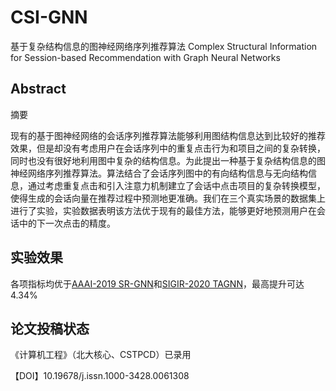 # CSI-GNN
基于复杂结构信息的图神经网络序列推荐算法 Complex Structural Information for Session-based Recommendation with Graph Neural Networks

## Abstract
摘要
 
现有的基于图神经网络的会话序列推荐算法能够利用图结构信息达到比较好的推荐效果，但是却没有考虑用户在会话序列中的重复点击行为和项目之间的复杂转换，同时也没有很好地利用图中复杂的结构信息。为此提出一种基于复杂结构信息的图神经网络序列推荐算法。算法结合了会话序列图中的有向结构信息与无向结构信息，通过考虑重复点击和引入注意力机制建立了会话中点击项目的复杂转换模型，使得生成的会话向量在推荐过程中预测地更准确。我们在三个真实场景的数据集上进行了实验，实验数据表明该方法优于现有的最佳方法，能够更好地预测用户在会话中的下一次点击的精度。

## 实验效果
各项指标均优于[AAAI-2019 SR-GNN](https://arxiv.org/abs/1811.00855)和[SIGIR-2020 TAGNN](https://arxiv.org/abs/2005.02844)，最高提升可达4.34%

## 论文投稿状态
《计算机工程》（北大核心、CSTPCD）已录用

【DOI】10.19678/j.issn.1000-3428.0061308
